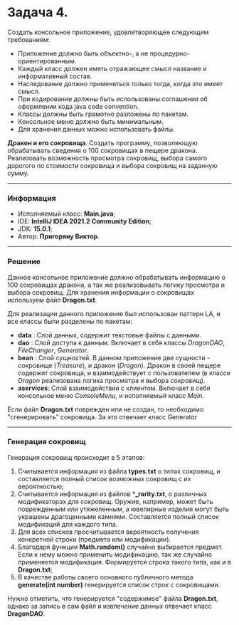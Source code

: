 # Задача 4.
Создать консольное приложение, удовлетворяющее следующим требованиям:
* Приложение должно быть объектно-, а не процедурно-ориентированным.
* Каждый класс должен иметь отражающее смысл название и информативный состав.
* Наследование должно применяться только тогда, когда это имеет смысл.
* При кодировании должны быть использованы соглашения об оформлении кода java code convention.
* Классы должны быть грамотно разложены по пакетам.
* Консольное меню должно быть минимальным.
* Для хранения данных можно использовать файлы.

**Дракон и его сокровища**. Создать программу, позволяющую обрабатывать сведения о 100 сокровищах в пещере дракона. Реализовать возможность просмотра сокровищ, выбора самого дорогого по стоимости сокровища и выбора сокровищ на заданную сумму.

___

### Информация
* Исполняемый класс: **Main.java**;
* IDE: **IntelliJ IDEA 2021.2 Community Edition**;
* JDK: **15.0.1**;
* Автор: **Пригоряну Виктор**.

---
### Решение
Данное консольное приложение должно обрабатывать информацию о 100 сокровищах дракона, а так же реализовывать логику просмотра и выбора сокровищ.
Для хранения информации о сокровищах используем файл **Dragon.txt**. 

Для реализации данного приложения был использован паттерн LA, и все классы были разделены по пакетам:
* **data** : Слой данных, содержит текстовые файлы с данными.
* **dao** : Слой доступа к данным. Включает в себя классы *DragonDAO*, *FileChanger*, *Generator*.
* **bean** : Слой сущностей. В данном приложение две сущности - сокровище (*Treasure*), и дракон (*Dragon*). Дракон в своей пещере содержит сокровища, и взаимодействует с пользователем (в классе *Dragon* реализована логика просмотра и выбора сокровищ).
* **aservices**: Слой взаимодействия с клиентом. Включает в себя консольное меню *ConsoleMenu*, и исполняемый класс *Main*.

Если файл **Dragon.txt** поврежден или не создан, то необходимо "сгенерировать" сокровища. За это отвечает класс Generator

---

### Генерация сокровищ
Генерация сокровищ происходит в 5 этапов:
1) Считывается информация из файла **types.txt** о типах сокровищ, и составляется полный список возможных сокровищ с их вероятностью;
2) Считывается информация из файлов ***_rarity.txt**, о различных модификаторах для сокровищ. Оружие, например, может быть поврежденным или утяжеленным, а ювелирные изделия могут быть украшены драгоценными камнями. Составляется полный список модификаций для каждого типа.
3) Для всех списков просчитывается вероятность получения конкретной строки (предмета или модификации).
4) Благодаря функции **Math.random()** случайно выбирается предмет. Если к нему можно применить модификацию, так же случайно применяется модификация. Формируется строка такого типа, как и в **Dragon.txt**;
5) В качестве работы своего основного публичного метода **generate(int number)** генерируется список строк с сокровищами.

Нужно отметить, что генерируется "содержимое" файла **Dragon.txt**, однако за запись в сам файл и извлечение данных отвечает класс **DragonDAO**. 

